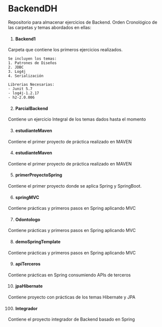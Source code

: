# BackendDH

Repositorio para almacenar ejercicios de Backend. Orden Cronológico de las carpetas y temas abordados en ellas:

1. #### **Backend1**
  Carpeta que contiene los primeros ejercicios realizados.
    
    Se incluyen los temas:
    1. Patrones de Diseños
    2. JDBC
    3. Log4j
    4. Serialización

    Librerias Necesarias:
    - Junit 5.7
    - log4j-1.2.17
    - h2-2.0.006

2. #### **ParcialBackend**
  Contiene un ejercicio Integral de los temas dados hasta el momento

3. #### **estudianteMaven**
  Contiene el primer proyecto de práctica realizado en MAVEN

4. #### **estudianteMaven**
  Contiene el primer proyecto de práctica realizado en MAVEN

5. #### **primerProyectoSpring**
  Contiene el primer proyecto donde se aplica Spring y SpringBoot.

6. #### **springMVC**
  Contiene prácticas y primeros pasos en Spring aplicando MVC

7. #### **Odontologo**
  Contiene prácticas y primeros pasos en Spring aplicando MVC

8. #### **demoSpringTemplate**
  Contiene prácticas y primeros pasos en Spring aplicando MVC

9. #### **apiTerceros**
  Contiene prácticas en Spring consumiendo APIs de terceros

10. #### **jpaHibernate**
  Contiene proyecto con prácticas de los temas Hibernate y JPA

100. #### **Integrador**
  Contiene el proyecto integrador de Backend basado en Spring 




